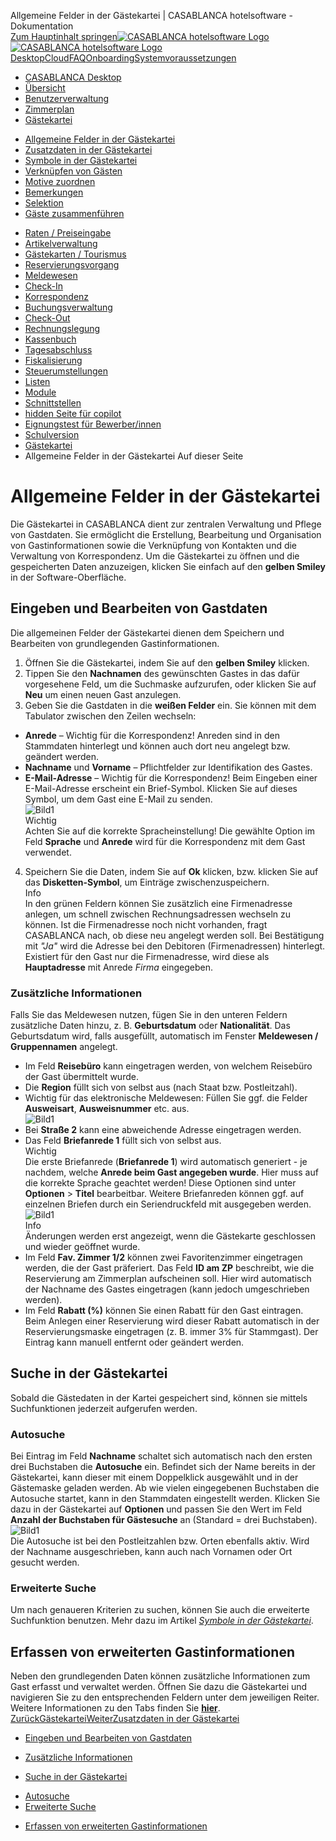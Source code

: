 Allgemeine Felder in der Gästekartei | CASABLANCA hotelsoftware - Dokumentation  
[Zum Hauptinhalt springen](https://docs.casablanca.at/desktop/guest_profile/common_settings/#__docusaurus_skipToContent_fallback)[![CASABLANCA hotelsoftware Logo](https://docs.casablanca.at/img/logo.png) ![CASABLANCA hotelsoftware Logo](https://docs.casablanca.at/img/Casablanca_LOGO_2022_neg.png)](https://docs.casablanca.at/) [Desktop](https://docs.casablanca.at/desktop/desktop/)[Cloud](https://docs.casablanca.at/cloud/cloud_systems/)[FAQ](https://docs.casablanca.at/faq)[Onboarding](https://docs.casablanca.at/onboarding/fiscalization)[Systemvoraussetzungen](https://docs.casablanca.at/system_requirements)  
* [CASABLANCA Desktop](https://docs.casablanca.at/desktop/desktop/)
* [Übersicht](https://docs.casablanca.at/desktop/interface/)
* [Benutzerverwaltung](https://docs.casablanca.at/desktop/user_management/)
* [Zimmerplan](https://docs.casablanca.at/desktop/room_plan/)
* [Gästekartei](https://docs.casablanca.at/desktop/guest_profile/)
+ [Allgemeine Felder in der Gästekartei](https://docs.casablanca.at/desktop/guest_profile/common_settings)
+ [Zusatzdaten in der Gästekartei](https://docs.casablanca.at/desktop/guest_profile/additional_data)
+ [Symbole in der Gästekartei](https://docs.casablanca.at/desktop/guest_profile/guest_symbols)
+ [Verknüpfen von Gästen](https://docs.casablanca.at/desktop/guest_profile/contact_persons)
+ [Motive zuordnen](https://docs.casablanca.at/desktop/guest_profile/assing_motifs)
+ [Bemerkungen](https://docs.casablanca.at/desktop/guest_profile/remarks)
+ [Selektion](https://docs.casablanca.at/desktop/guest_profile/selection)
+ [Gäste zusammenführen](https://docs.casablanca.at/desktop/guest_profile/guest_duplicates)
* [Raten / Preiseingabe](https://docs.casablanca.at/desktop/raten/)
* [Artikelverwaltung](https://docs.casablanca.at/desktop/articles/)
* [Gästekarten / Tourismus](https://docs.casablanca.at/desktop/guest_cards/)
* [Reservierungsvorgang](https://docs.casablanca.at/desktop/reservation_process/)
* [Meldewesen](https://docs.casablanca.at/desktop/registration/)
* [Check-In](https://docs.casablanca.at/desktop/check_in/)
* [Korrespondenz](https://docs.casablanca.at/desktop/correspondence/)
* [Buchungsverwaltung](https://docs.casablanca.at/desktop/account/)
* [Check-Out](https://docs.casablanca.at/desktop/check-out/)
* [Rechnungslegung](https://docs.casablanca.at/desktop/accounting/)
* [Kassenbuch](https://docs.casablanca.at/desktop/cashbook/)
* [Tagesabschluss](https://docs.casablanca.at/desktop/daily_closing/)
* [Fiskalisierung](https://docs.casablanca.at/desktop/fiscalization/)
* [Steuerumstellungen](https://docs.casablanca.at/desktop/tax_changes/)
* [Listen](https://docs.casablanca.at/desktop/lists/)
* [Module](https://docs.casablanca.at/desktop/module/)
* [Schnittstellen](https://docs.casablanca.at/desktop/interfaces/)
* [hidden Seite für copilot](https://docs.casablanca.at/desktop/hidden_copilot)
* [Eignungstest für Bewerber/innen](https://docs.casablanca.at/desktop/qualification)
* [Schulversion](https://docs.casablanca.at/desktop/schoolversion)  
* [Gästekartei](https://docs.casablanca.at/desktop/guest_profile/)
* Allgemeine Felder in der Gästekartei
Auf dieser Seite

# Allgemeine Felder in der Gästekartei  
Die Gästekartei in CASABLANCA dient zur zentralen Verwaltung und Pflege von Gastdaten. Sie ermöglicht die Erstellung, Bearbeitung und Organisation von Gastinformationen sowie die Verknüpfung von Kontakten und die Verwaltung von Korrespondenz. Um die Gästekartei zu öffnen und die gespeicherten Daten anzuzeigen, klicken Sie einfach auf den **gelben Smiley** in der Software-Oberfläche.

## Eingeben und Bearbeiten von Gastdaten[](https://docs.casablanca.at/desktop/guest_profile/common_settings/#eingeben-und-bearbeiten-von-gastdaten "Direkter Link zu Eingeben und Bearbeiten von Gastdaten")  
Die allgemeinen Felder der Gästekartei dienen dem Speichern und Bearbeiten von grundlegenden Gastinformationen.  
1. Öffnen Sie die Gästekartei, indem Sie auf den **gelben Smiley** klicken.
2. Tippen Sie den **Nachnamen** des gewünschten Gastes in das dafür vorgesehene Feld, um die Suchmaske aufzurufen, oder klicken Sie auf **Neu** um einen neuen Gast anzulegen.
3. Geben Sie die Gastdaten in die **weißen Felder** ein. Sie können mit dem Tabulator zwischen den Zeilen wechseln:
* **Anrede** – Wichtig für die Korrespondenz! Anreden sind in den Stammdaten hinterlegt und können auch dort neu angelegt bzw. geändert werden.
* **Nachname** und **Vorname** – Pflichtfelder zur Identifikation des Gastes.
* **E-Mail-Adresse** – Wichtig für die Korrespondenz! Beim Eingeben einer E-Mail-Adresse erscheint ein Brief-Symbol. Klicken Sie auf dieses Symbol, um dem Gast eine E-Mail zu senden.  
![Bild1](https://docs.casablanca.at/assets/images/gastdaten_01-39c0d485de587269a2de9db8b7330dec.png "Gastdaten")  
Wichtig  
Achten Sie auf die korrekte Spracheinstellung! Die gewählte Option im Feld **Sprache** und **Anrede** wird für die Korrespondenz mit dem Gast verwendet.  
4. Speichern Sie die Daten, indem Sie auf **Ok** klicken, bzw. klicken Sie auf das **Disketten-Symbol**, um Einträge zwischenzuspeichern.  
Info  
In den grünen Feldern können Sie zusätzlich eine Firmenadresse anlegen, um schnell zwischen Rechnungsadressen wechseln zu können. Ist die Firmenadresse noch nicht vorhanden, fragt CASABLANCA nach, ob diese neu angelegt werden soll. Bei Bestätigung mit *"Ja"* wird die Adresse bei den Debitoren (Firmenadressen) hinterlegt. Existiert für den Gast nur die Firmenadresse, wird diese als **Hauptadresse** mit Anrede *Firma* eingegeben.

### Zusätzliche Informationen[](https://docs.casablanca.at/desktop/guest_profile/common_settings/#zusätzliche-informationen "Direkter Link zu Zusätzliche Informationen")  
Falls Sie das Meldewesen nutzen, fügen Sie in den unteren Feldern zusätzliche Daten hinzu, z. B. **Geburtsdatum** oder **Nationalität**. Das Geburtsdatum wird, falls ausgefüllt, automatisch im Fenster **Meldewesen / Gruppennamen** angelegt.  
* Im Feld **Reisebüro** kann eingetragen werden, von welchem Reisebüro der Gast übermittelt wurde.
* Die **Region** füllt sich von selbst aus (nach Staat bzw. Postleitzahl).
* Wichtig für das elektronische Meldewesen: Füllen Sie ggf. die Felder **Ausweisart**, **Ausweisnummer** etc. aus.  
![Bild1](https://docs.casablanca.at/assets/images/reisepass-78dec02ba629e672d3160c7e6e63e12d.png "Daten Meldewesen")  
* Bei **Straße 2** kann eine abweichende Adresse eingetragen werden.
* Das Feld **Briefanrede 1** füllt sich von selbst aus.  
Wichtig  
Die erste Briefanrede (**Briefanrede 1**) wird automatisch generiert - je nachdem, welche **Anrede beim Gast angegeben wurde**. Hier muss auf die korrekte Sprache geachtet werden! Diese Optionen sind unter **Optionen** > **Titel** bearbeitbar. Weitere Briefanreden können ggf. auf einzelnen Briefen durch ein Seriendruckfeld mit ausgegeben werden.  
![Bild1](https://docs.casablanca.at/assets/images/titel_bearbeiten-f674af93ca0d4d8310a359474cda622a.png "Titel bearbeiten")  
Info  
Änderungen werden erst angezeigt, wenn die Gästekarte geschlossen und wieder geöffnet wurde.  
* Im Feld **Fav. Zimmer 1/2** können zwei Favoritenzimmer eingetragen werden, die der Gast präferiert. Das Feld **ID am ZP** beschreibt, wie die Reservierung am Zimmerplan aufscheinen soll. Hier wird automatisch der Nachname des Gastes eingetragen (kann jedoch umgeschrieben werden).
* Im Feld **Rabatt (%)** können Sie einen Rabatt für den Gast eintragen. Beim Anlegen einer Reservierung wird dieser Rabatt automatisch in der Reservierungsmaske eingetragen (z. B. immer 3% für Stammgast). Der Eintrag kann manuell entfernt oder geändert werden.

## Suche in der Gästekartei[](https://docs.casablanca.at/desktop/guest_profile/common_settings/#suche-in-der-gästekartei "Direkter Link zu Suche in der Gästekartei")  
Sobald die Gästedaten in der Kartei gespeichert sind, können sie mittels Suchfunktionen jederzeit aufgerufen werden.

### Autosuche[](https://docs.casablanca.at/desktop/guest_profile/common_settings/#autosuche "Direkter Link zu Autosuche")  
Bei Eintrag im Feld **Nachname** schaltet sich automatisch nach den ersten drei Buchstaben die **Autosuche** ein. Befindet sich der Name bereits in der Gästekartei, kann dieser mit einem Doppelklick ausgewählt und in der Gästemaske geladen werden. Ab wie vielen eingegebenen Buchstaben die Autosuche startet, kann in den Stammdaten eingestellt werden. Klicken Sie dazu in der Gästekartei auf **Optionen** und passen Sie den Wert im Feld **Anzahl der Buchstaben für Gästesuche** an (Standard = drei Buchstaben).  
![Bild1](https://docs.casablanca.at/assets/images/optionen_anzahl-79b4b987cfd6440cbb05d7c74e370408.png "Optionen Anzahl")  
Die Autosuche ist bei den Postleitzahlen bzw. Orten ebenfalls aktiv. Wird der Nachname ausgeschrieben, kann auch nach Vornamen oder Ort gesucht werden.

### Erweiterte Suche[](https://docs.casablanca.at/desktop/guest_profile/common_settings/#erweiterte-suche "Direkter Link zu Erweiterte Suche")  
Um nach genaueren Kriterien zu suchen, können Sie auch die erweiterte Suchfunktion benutzen. Mehr dazu im Artikel *[Symbole in der Gästekartei](https://docs.casablanca.at/desktop/guest_profile/guest_symbols)*.

## Erfassen von erweiterten Gastinformationen[](https://docs.casablanca.at/desktop/guest_profile/common_settings/#erfassen-von-erweiterten-gastinformationen "Direkter Link zu Erfassen von erweiterten Gastinformationen")  
Neben den grundlegenden Daten können zusätzliche Informationen zum Gast erfasst und verwaltet werden. Öffnen Sie dazu die Gästekartei und navigieren Sie zu den entsprechenden Feldern unter dem jeweiligen Reiter. Weitere Informationen zu den Tabs finden Sie **[hier](https://docs.casablanca.at/desktop/guest_profile/additional_data)**.  
[ZurückGästekartei](https://docs.casablanca.at/desktop/guest_profile/)[WeiterZusatzdaten in der Gästekartei](https://docs.casablanca.at/desktop/guest_profile/additional_data)  
* [Eingeben und Bearbeiten von Gastdaten](https://docs.casablanca.at/desktop/guest_profile/common_settings/#eingeben-und-bearbeiten-von-gastdaten)
+ [Zusätzliche Informationen](https://docs.casablanca.at/desktop/guest_profile/common_settings/#zusätzliche-informationen)
* [Suche in der Gästekartei](https://docs.casablanca.at/desktop/guest_profile/common_settings/#suche-in-der-gästekartei)
+ [Autosuche](https://docs.casablanca.at/desktop/guest_profile/common_settings/#autosuche)
+ [Erweiterte Suche](https://docs.casablanca.at/desktop/guest_profile/common_settings/#erweiterte-suche)
* [Erfassen von erweiterten Gastinformationen](https://docs.casablanca.at/desktop/guest_profile/common_settings/#erfassen-von-erweiterten-gastinformationen)